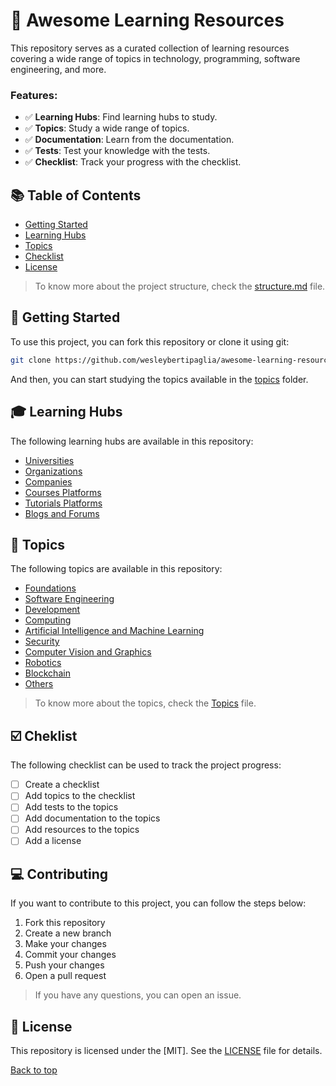 # 📑 Awesome Learning Resources
This repository serves as a curated collection of learning resources covering a wide range of topics in technology, programming, software engineering, and more. 

### Features:

- ✅ **Learning Hubs**: Find learning hubs to study.
- ✅ **Topics**: Study a wide range of topics.
- ✅ **Documentation**: Learn from the documentation.
- ✅ **Tests**: Test your knowledge with the tests.
- ✅ **Checklist**: Track your progress with the checklist.

## 📚 Table of Contents
- [Getting Started](#-getting-started)
- [Learning Hubs](#-learning-hubs)
- [Topics](#-topics)
- [Checklist](#-checklist)
- [License](#-license)

> To know more about the project structure, check the [structure.md](/docs/structure.md) file.

## 🤖 Getting Started

To use this project, you can fork this repository or clone it using git:

```bash
git clone https://github.com/wesleybertipaglia/awesome-learning-resources.git
```

And then, you can start studying the topics available in the [topics](/topics) folder.

## 🎓 Learning Hubs

The following learning hubs are available in this repository:

- [Universities](/learning-hubs/universities.md)
- [Organizations](/learning-hubs/organizations.md)
- [Companies](/learning-hubs/companies.md)
- [Courses Platforms](/learning-hubs/courses-platforms.md)
- [Tutorials Platforms](/learning-hubs/tutorials-platforms.md)
- [Blogs and Forums](/learning-hubs/blogs-and-forums.md)

## 📖 Topics

The following topics are available in this repository:

- [Foundations](/topics/foundations)
- [Software Engineering](/topics/software-engineering)
- [Development](/topics/development)
- [Computing](/topics/computing)
- [Artificial Intelligence and Machine Learning](/topics/ai-ml)
- [Security](/topics/security)
- [Computer Vision and Graphics](/topics/cv-graphics)
- [Robotics](/topics/robotics)
- [Blockchain](/topics/blockchain)
- [Others](/topics/others)

> To know more about the topics, check the [Topics](/topics/README.md) file.

## ☑️ Cheklist

The following checklist can be used to track the project progress:

- [ ] Create a checklist
- [ ] Add topics to the checklist
- [ ] Add tests to the topics
- [ ] Add documentation to the topics
- [ ] Add resources to the topics
- [ ] Add a license

## 💻 Contributing

If you want to contribute to this project, you can follow the steps below:

1. Fork this repository
2. Create a new branch
3. Make your changes
4. Commit your changes
5. Push your changes
6. Open a pull request

> If you have any questions, you can open an issue.

## 📜 License

This repository is licensed under the [MIT]. See the [LICENSE](LICENSE) file for details.

[Back to top](#awesome-learning-resources)